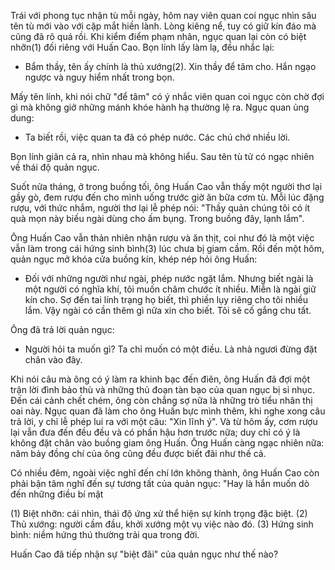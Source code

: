 Trái với phong tục nhận tù mỗi ngày, hôm nay viên quan coi ngục nhìn sâu tên tù mới vào với cặp mắt hiền lành. Lòng kiêng nể, tuy có giữ kín đáo mà cũng đã rõ quá rồi. Khi kiểm điểm phạm nhân, ngục quan lại còn có biệt nhỡn(1) đối riêng với Huấn Cao. Bọn lính lấy làm lạ, đều nhắc lại:

- Bẩm thầy, tên ấy chính là thủ xướng(2). Xin thầy để tâm cho. Hắn ngạo ngược và nguy hiểm nhất trong bọn.

Mấy tên lính, khi nói chữ "để tâm" có ý nhắc viên quan coi ngục còn chờ đợi gì mà không giở những mánh khóe hành hạ thường lệ ra. Ngục quan ủng dung:

- Ta biết rồi, việc quan ta đã có phép nước. Các chú chớ nhiều lời.

Bọn lính giãn cả ra, nhìn nhau mà không hiểu. Sau tên tù tử có ngạc nhiên về thái độ quản ngục.

Suốt nửa tháng, ở trong buồng tối, ông Huấn Cao vẫn thấy một người thơ lại gầy gò, đem rượu đến cho mình uống trước giờ ăn bữa cơm tù. Mỗi lúc đặng rượu, với thức nhắm, người thơ lại lễ phép nói: "Thầy quản chúng tôi có ít quà mọn này biếu ngài dùng cho ấm bụng. Trong buồng đây, lạnh lắm".

Ông Huấn Cao vẫn thản nhiên nhận rượu và ăn thịt, coi như đó là một việc vẫn làm trong cái hứng sinh bình(3) lúc chưa bị giam cầm. Rồi đến một hôm, quản ngục mở khóa cửa buồng kín, khép nép hỏi ông Huấn:

- Đối với những người như ngài, phép nước ngặt lắm. Nhưng biết ngài là một người có nghĩa khí, tôi muốn châm chước ít nhiều. Miễn là ngài giữ kín cho. Sợ đến tai lính trạng họ biết, thì phiền lụy riêng cho tôi nhiều lắm. Vậy ngài có cần thêm gì nữa xin cho biết. Tôi sẽ cố gắng chu tất.

Ông đã trả lời quản ngục:

- Người hỏi ta muốn gì? Ta chỉ muốn có một điều. Là nhà ngươi đừng đặt chân vào đây.

Khi nói câu mà ông có ý làm ra khinh bạc đến điên, ông Huấn đã đợi một trận lời đình bảo thù và những thủ đoạn tàn bạo của quan ngục bị sỉ nhục. Đến cái cảnh chết chém, ông còn chẳng sợ nữa là những trò tiểu nhân thị oai này. Ngục quan đã làm cho ông Huấn bực mình thêm, khi nghe xong câu trả lời, y chỉ lễ phép lui ra với một câu: "Xin lĩnh ý". Và từ hôm ấy, cơm rượu lại vẫn đưa đến đều đều và có phần hậu hơn trước nữa; duy chỉ có ý là không đặt chân vào buồng giam ông Huấn. Ông Huấn càng ngạc nhiên nữa: năm bảy đồng chí của ông cũng đều được biết đãi như thế cả.

Có nhiều đêm, ngoài việc nghĩ đến chí lớn không thành, ông Huấn Cao còn phải bận tâm nghĩ đến sự tương tất của quản ngục: "Hay là hắn muốn dò đến những điều bí mật

(1) Biệt nhỡn: cái nhìn, thái độ ứng xử thể hiện sự kính trọng đặc biệt.
(2) Thủ xướng: người cầm đầu, khởi xướng một vụ việc nào đó.
(3) Hứng sinh bình: niềm hứng thú thường trải qua trong đời.

Huấn Cao đã tiếp nhận sự "biệt đãi" của quản ngục như thế nào?